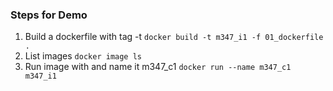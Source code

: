 ### Steps for Demo
1. Build a dockerfile with tag -t
```docker build -t m347_i1 -f 01_dockerfile .```
2. List images
```docker image ls```
3. Run image with and name it m347_c1
```docker run --name m347_c1 m347_i1```


